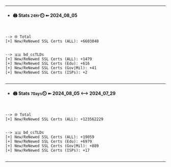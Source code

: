 

---
- #### 🖨️ **Stats** `24Hr`⏲️ ➼ 2024_08_05
```console


--> 🌐 Total
[+] New/ReNewed SSL Certs (ALL): +6603840


--> 🇧🇩 bd_ccTLDs
[+] New/ReNewed SSL Certs (ALL): +1479
[+] New/ReNewed SSL Certs (Edu): +616
[+] New/ReNewed SSL Certs (Gov|Mil): +41
[+] New/ReNewed SSL Certs (ISPs): +2


```

---
- #### 🖨️ **Stats** `7Days`⏲️ ➼ 2024_08_05 <--> 2024_07_29
```console


--> 🌐 Total
[+] New/ReNewed SSL Certs (ALL): +123562229


--> 🇧🇩 bd_ccTLDs
[+] New/ReNewed SSL Certs (ALL): +19059
[+] New/ReNewed SSL Certs (Edu): +6979
[+] New/ReNewed SSL Certs (Gov|Mil): +889
[+] New/ReNewed SSL Certs (ISPs): +17


```

---

